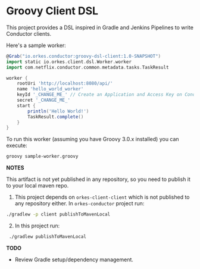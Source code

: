 # Groovy Client DSL

This project provides a DSL inspired in Gradle and Jenkins Pipelines to write Conductor clients.

Here's a sample worker:

```groovy
@Grab("io.orkes.conductor:groovy-dsl-client:1.0-SNAPSHOT")
import static io.orkes.client.dsl.Worker.worker
import com.netflix.conductor.common.metadata.tasks.TaskResult

worker {
    rootUri 'http://localhost:8080/api/'
    name 'hello_world_worker'
    keyId '_CHANGE_ME_' // Create an Application and Access Key on Conductor UI
    secret '_CHANGE_ME_'
    start {
        println('Hello World!')
        TaskResult.complete()
    }
}
```

To run this worker (assuming you have Groovy 3.0.x installed) you can execute:

```bash
groovy sample-worker.groovy
```

**NOTES**

This artifact is not yet published in any repository, so you need to publish it to your local maven repo.

1. This project depends on `orkes-client-client` which is not published to any repository either. In `orkes-conductor` project run:

```bash
./gradlew -p client publishToMavenLocal
```

2. In this project run:
```bash
 ./gradlew publishToMavenLocal
```

**TODO**
- Review Gradle setup/dependency management. 
